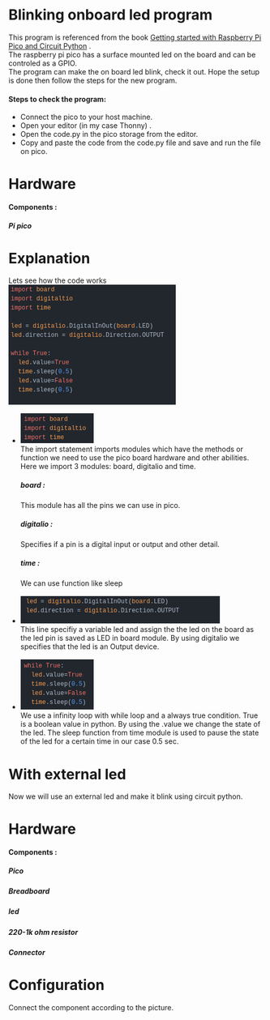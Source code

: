# Blinking onboard led program
This program is referenced from the book <a href="https://cdn-learn.adafruit.com/downloads/pdf/getting-started-with-raspberry-pi-pico-circuitpython.pdf?timestamp=1620201933">Getting started with Raspberry Pi Pico and Circuit Python</a> .</br>
The raspberry pi pico has a surface mounted led on the board and can be controled as a GPIO.</br>The program can make the on board led blink, check it out. Hope the setup is done then follow the steps for the new program.
<h4>Steps to check the program:</h4>
<ul>
<li>Connect the pico to your host machine.</li>
<li>Open your editor (in my case Thonny) .</li>
<li>Open the code.py in the pico storage from the editor.</li>
<li>Copy and paste the code from the code.py file and save and run the file on pico.</li>
</ul>

# Hardware 
<h4>Components : </h4>
  <h5>Pi pico</h5>
  
# Explanation
Lets see how the code works
</br><img src="https://raw.githubusercontent.com/slothtae/playing_with_pico/main/Blink/image.png"></br>
<ul> 
  <li><img src="https://github.com/slothtae/playing_with_pico/blob/main/Blink/image%201.png?raw=true"></br>
  The import statement imports modules which have the methods or function we need to use the pico board hardware and other abilities.
  Here we import 3 modules: board, digitalio and time.</br><h5>board :</h5>This module has all the pins we can use in pico.</br><h5>digitalio :</h5>Specifies if a pin is a digital input or output and other detail.</br><h5>time :</h5>We can use function like sleep</li></br>
  <li><img src="https://github.com/slothtae/playing_with_pico/blob/main/Blink/image%202.png?raw=true"></br>This line specifiy a variable led and assign the the led on the board as the led pin is saved as LED in board module. By using digitalio we specifies that the led is an Output device.</li></br> 
  <li><img src="https://github.com/slothtae/playing_with_pico/blob/main/Blink/image%203.png?raw=true"></br>We use a infinity loop with while loop and a always true condition. True is a boolean value in python. By using the .value we change the state of the led. The sleep function from time module is used to pause the state of the led for a certain time in our case 0.5 sec.</li> 
  
</ul>

# With external led
Now we will use an external led and make it blink using circuit python.

# Hardware
<h4>Components : </h4>
  <h5>Pico</h5>
  <h5>Breadboard</h5>
  <h5>led</h5>
  <h5>220-1k ohm resistor</h5>
  <h5>Connector</h5>
  
# Configuration
Connect the component according to the picture.
